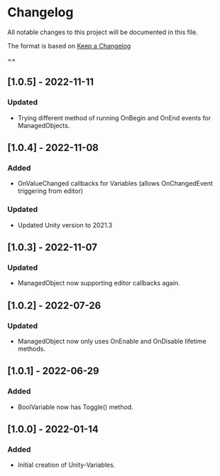 # Changelog
All notable changes to this project will be documented in this file.

The format is based on [Keep a Changelog](https://keepachangelog.com/en/1.0.0/)

==
## [1.0.5] - 2022-11-11
### Updated
- Trying different method of running OnBegin and OnEnd events for ManagedObjects.

## [1.0.4] - 2022-11-08
### Added
- OnValueChanged callbacks for Variables (allows OnChangedEvent triggering from editor)
### Updated
- Updated Unity version to 2021.3

## [1.0.3] - 2022-11-07
### Updated
- ManagedObject now supporting editor callbacks again.

## [1.0.2] - 2022-07-26
### Updated
- ManagedObject now only uses OnEnable and OnDisable lifetime methods.

## [1.0.1] - 2022-06-29
### Added
- BoolVariable now has Toggle() method.

## [1.0.0] - 2022-01-14
### Added
- Initial creation of Unity-Variables.